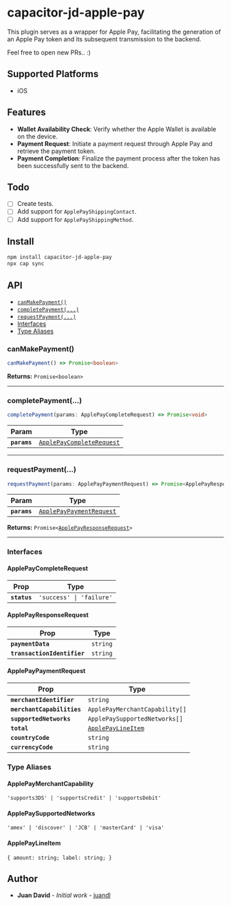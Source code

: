 # capacitor-jd-apple-pay

This plugin serves as a wrapper for Apple Pay, facilitating the generation of an Apple Pay token and its subsequent transmission to the backend. 

Feel free to open new PRs.. :)

## Supported Platforms

- iOS

## Features

- **Wallet Availability Check**: Verify whether the Apple Wallet is available on the device. 
- **Payment Request**: Initiate a payment request through Apple Pay and retrieve the payment token. 
- **Payment Completion**: Finalize the payment process after the token has been successfully sent to the backend. 


## Todo

- [ ] Create tests.
- [ ] Add support for `ApplePayShippingContact`.
- [ ] Add support for `ApplePayShippingMethod`.

## Install

```bash
npm install capacitor-jd-apple-pay
npx cap sync
```

## API

<docgen-index>

* [`canMakePayment()`](#canmakepayment)
* [`completePayment(...)`](#completepayment)
* [`requestPayment(...)`](#requestpayment)
* [Interfaces](#interfaces)
* [Type Aliases](#type-aliases)

</docgen-index>

<docgen-api>
<!--Update the source file JSDoc comments and rerun docgen to update the docs below-->

### canMakePayment()

```typescript
canMakePayment() => Promise<boolean>
```

**Returns:** <code>Promise&lt;boolean&gt;</code>

--------------------


### completePayment(...)

```typescript
completePayment(params: ApplePayCompleteRequest) => Promise<void>
```

| Param        | Type                                                                        |
| ------------ | --------------------------------------------------------------------------- |
| **`params`** | <code><a href="#applepaycompleterequest">ApplePayCompleteRequest</a></code> |

--------------------


### requestPayment(...)

```typescript
requestPayment(params: ApplePayPaymentRequest) => Promise<ApplePayResponseRequest>
```

| Param        | Type                                                                      |
| ------------ | ------------------------------------------------------------------------- |
| **`params`** | <code><a href="#applepaypaymentrequest">ApplePayPaymentRequest</a></code> |

**Returns:** <code>Promise&lt;<a href="#applepayresponserequest">ApplePayResponseRequest</a>&gt;</code>

--------------------


### Interfaces


#### ApplePayCompleteRequest

| Prop         | Type                                |
| ------------ | ----------------------------------- |
| **`status`** | <code>'success' \| 'failure'</code> |


#### ApplePayResponseRequest

| Prop                        | Type                |
| --------------------------- | ------------------- |
| **`paymentData`**           | <code>string</code> |
| **`transactionIdentifier`** | <code>string</code> |


#### ApplePayPaymentRequest

| Prop                       | Type                                                          |
| -------------------------- | ------------------------------------------------------------- |
| **`merchantIdentifier`**   | <code>string</code>                                           |
| **`merchantCapabilities`** | <code>ApplePayMerchantCapability[]</code>                     |
| **`supportedNetworks`**    | <code>ApplePaySupportedNetworks[]</code>                      |
| **`total`**                | <code><a href="#applepaylineitem">ApplePayLineItem</a></code> |
| **`countryCode`**          | <code>string</code>                                           |
| **`currencyCode`**         | <code>string</code>                                           |


### Type Aliases


#### ApplePayMerchantCapability

<code>'supports3DS' | 'supportsCredit' | 'supportsDebit'</code>


#### ApplePaySupportedNetworks

<code>'amex' | 'discover' | 'JCB' | 'masterCard' | 'visa'</code>


#### ApplePayLineItem

<code>{ amount: string; label: string; }</code>

</docgen-api>


## Author

- **Juan David** - *Initial work* - [juandl](https://github.com/juandl)
